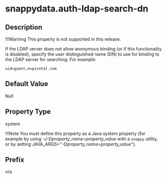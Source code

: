 # snappydata.auth-ldap-search-dn

## Description

!!!Warning
	This property is not supported in this release.

If the LDAP server does not allow anonymous binding (or if this functionality is disabled), specify the user distinguished name (DN) to use for binding to the LDAP server for searching. For example:

``` pre
uid=guest,o=pivotal.com
```

## Default Value

Null

## Property Type

system 

!!!Note 
	You must define this property as a Java system property (for example by using -J-D*property_name*=*property_value* with a `snappy` utility, or by setting JAVA_ARGS="-D*property_name*=*property_value*").</p>

## Prefix

n/a
